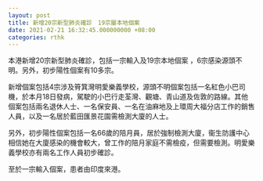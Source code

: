 ```yaml
---
layout: post
title: 新增20宗新型肺炎確診　19宗屬本地個案
date: 2021-02-21 16:32:45.000000000 +08:00
categories: rthk
---
```


本港新增20宗新型肺炎確診，包括一宗輸入及19宗本地個案 ，6宗感染源頭不明。另外，初步陽性個案有10多宗。

新增個案包括4宗涉及筲箕灣明愛樂義學校，源頭不明個案包括一名紅色小巴司機，於本月18日發病，駕駛的小巴行走荃灣、觀塘、青山道及佐敦的路線。其他個案包括兩名退休人士、一名保安員、一名在油麻地及上環周大福分店工作的銷售人員，以及一名居於藍田匯景花園需檢測大廈的人士。

另外，初步陽性個案包括一名66歲的陪月員，居於強制檢測大廈，衞生防護中心相信她在大廈感染的機會較大，曾工作的陪月家庭不需檢疫，但需要檢測。明愛樂義學校亦有兩名工作人員初步確診。

至於一宗輸入個案，患者由印度來港。
